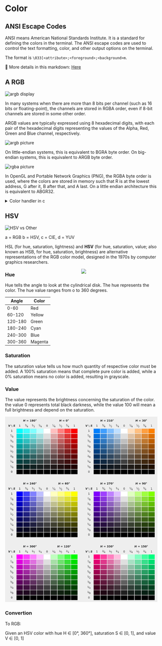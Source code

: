 # Color

## ANSI Escape Codes

ANSI means American National Standards Institute. It is a standard for defining the colors in the terminal. The ANSI escape codes are used to control the text formatting, color, and other output options on the terminal.

The format is `\033[<attribute>;<foreground>;<background>m`.
 
🎨 More details in this markdown: [Here](/Notes/ascii-art.md#ansi-escape-codes)

## A RGB

![argb display](https://upload.wikimedia.org/wikipedia/commons/0/0b/RGBA_comp.png)

In many systems when there are more than 8 bits per channel (such as 16 bits or floating-point), the channels are stored in RGBA order, even if 8-bit channels are stored in some other order.

ARGB values are typically expressed using 8 hexadecimal digits, with each pair of the hexadecimal digits representing the values of the Alpha, Red, Green and Blue channel, respectively.

![argb picture](https://upload.wikimedia.org/wikipedia/commons/0/0e/PixelSamples32bppRGBA.png)

On little-endian systems, this is equivalent to BGRA byte order. On big-endian systems, this is equivalent to ARGB byte order.

![rgba picture](https://upload.wikimedia.org/wikipedia/commons/d/d7/HexRGBAbits.png)

In OpenGL and Portable Network Graphics (PNG), the RGBA byte order is used, where the colors are stored in memory such that R is at the lowest address, G after it, B after that, and A last. On a little endian architecture this is equivalent to ABGR32.

<details>
  <summary>Color handler in c</summary>

```c
// Bit shifting / Bitwise operators
// handle color argb (alpha, red, green, blue)

int create_argb(int a, int r, int g, int b)
{
 return (a << 24 | r << 16 | g << 8 | b);
}

int get_alpha(int argb)
{
 return ((argb >> 24) & 0xFF);
}

int get_red(int argb)
{
 return ((argb >> 16) & 0xFF);
}

int get_green(int argb)
{
 return ((argb >> 8) & 0xFF);
}

int get_blue(int argb)
{
 return (argb & 0xFF);
}
```

</details>

## HSV

![HSV vs Other](https://www.researchgate.net/profile/Hamid-Jalab/publication/329019029/figure/fig1/AS:960478280957952@1606007275709/Color-representation-in-different-color-models-a-RGB-color-space-b-HSV-color-space-c.png)

a = RGB b = HSV, c = CIE, d = YUV

HSL (for hue, saturation, lightness) and **HSV** (for hue, saturation, value; also known as HSB, for hue, saturation, brightness) are alternative representations of the RGB color model, designed in the 1970s by computer graphics researchers.

<img src="https://upload.wikimedia.org/wikipedia/commons/0/00/HSV_color_solid_cone_chroma_gray.png" align="right" width="50%">

### Hue

Hue tells the angle to look at the cylindrical disk. The hue represents the color. The hue value ranges from o to 360 degrees.

| Angle | Color   |
|-------|---------|
| 0-60  | Red     |
| 60-120 | Yellow |
| 120-180 | Green  |
| 180-240 | Cyan   |
| 240-300 | Blue   |
| 300-360 | Magenta |

### Saturation

The saturation value tells us how much quantity of respective color must be added. A 100% saturation means that complete pure color is added, while a 0% saturation means no color is added, resulting in grayscale.

### Value

The value represents the brightness concerning the saturation of the color. the value 0 represents total black darkness, while the value 100 will mean a full brightness and depend on the saturation.

![HSV list](/Notes/Media/HSV.png)

### Convertion

To RGB:

Given an HSV color with hue H ∈ [0°, 360°], saturation S ∈ [0, 1], and value V ∈ [0, 1]
